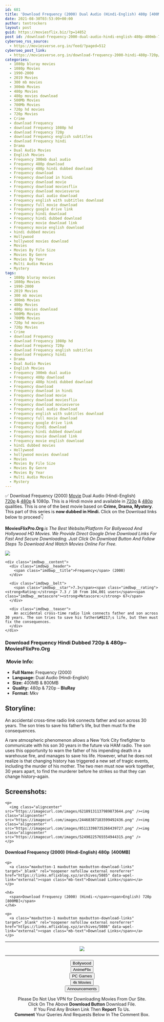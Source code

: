 ```yaml
---
id: 681
title: 'Download Frequency (2000) Dual Audio (Hindi-English) 480p [400MB] || 720p [800MB]'
date: 2021-08-30T03:53:09+00:00
author: tentrockers
layout: post
guid: https://moviesflix.biz/?p=14852
post id: /download-frequency-2000-dual-audio-hindi-english-480p-400mb-720p-800mb/
cyberseo_rss_source:
  - https://moviesverse.org.in/feed/?paged=512
cyberseo_post_link:
  - https://moviesverse.org.in/download-frequency-2000-hindi-480p-720p/
categories:
  - 1080p bluray movies
  - 1080p Movies
  - 1990-2000
  - 2019 Movies
  - 300 mb movies
  - 300mb Movies
  - 480p Movies
  - 480p movies download
  - 500Mb Movies
  - 700Mb Movies
  - 720p hd movies
  - 720p Movies
  - Crime
  - download Frequency
  - download Frequency 1080p hd
  - download Frequency 720p
  - download Frequency english subtitles
  - download Frequency hindi
  - Drama
  - Dual Audio Movies
  - English Movies
  - Frequency 300mb dual audio
  - Frequency 480p download
  - Frequency 480p hindi dubbed download
  - Frequency download
  - Frequency download in hindi
  - Frequency download movie
  - Frequency download moviesflix
  - Frequency download moviesverse
  - Frequency dual audio download
  - Frequency english with subtitles download
  - Frequency full movie download
  - Frequency google drive link
  - Frequency hindi download
  - Frequency hindi dubbed download
  - Frequency movie download link
  - Frequency movie english download
  - hindi dubbed movies
  - Hollywood
  - hollywood movies download
  - Movies
  - Movies By File Size
  - Movies By Genre
  - Movies By Year
  - Multi Audio Movies
  - Mystery
tags:
  - 1080p bluray movies
  - 1080p Movies
  - 1990-2000
  - 2019 Movies
  - 300 mb movies
  - 300mb Movies
  - 480p Movies
  - 480p movies download
  - 500Mb Movies
  - 700Mb Movies
  - 720p hd movies
  - 720p Movies
  - Crime
  - download Frequency
  - download Frequency 1080p hd
  - download Frequency 720p
  - download Frequency english subtitles
  - download Frequency hindi
  - Drama
  - Dual Audio Movies
  - English Movies
  - Frequency 300mb dual audio
  - Frequency 480p download
  - Frequency 480p hindi dubbed download
  - Frequency download
  - Frequency download in hindi
  - Frequency download movie
  - Frequency download moviesflix
  - Frequency download moviesverse
  - Frequency dual audio download
  - Frequency english with subtitles download
  - Frequency full movie download
  - Frequency google drive link
  - Frequency hindi download
  - Frequency hindi dubbed download
  - Frequency movie download link
  - Frequency movie english download
  - hindi dubbed movies
  - Hollywood
  - hollywood movies download
  - Movies
  - Movies By File Size
  - Movies By Genre
  - Movies By Year
  - Multi Audio Movies
  - Mystery
---
```

<div class="thecontent clearfix">
  <p>
    ✅ Download Frequency (2000) <a href="https://moviesverse.org.in/category/movies/" data-wpel-link="internal">Movie</a> Dual Audio (Hindi-English) <a href="https://moviesverse.org.in/720p-movies/" data-wpel-link="internal">720p</a>&nbsp;&&nbsp;<a href="https://moviesverse.org.in/480p-movies/" data-wpel-link="internal">480p</a> & 1080p. This is a Hindi movie and available in <a href="https://moviesverse.org.in/720p-movies/" data-wpel-link="internal">720p</a>&nbsp;&&nbsp;<a href="https://moviesverse.org.in/480p-movies/" data-wpel-link="internal">480p</a> qualities. This is one of the best movie based on <strong>Crime, Drama, Mystery</strong>. This part of this series is <strong>now dubbed in <span>Hindi.&nbsp;</span></strong><span>Click on the Download links below to proceed👇</span>
  </p>
  
  <p>
    <strong><span>MoviesFlixPro.Org&nbsp;</span></strong><em>is The Best Website/Platform For Bollywood And Hollywood HD Movies. We Provide Direct Google Drive Download Links For Fast And Secure Downloading. Just Click On Download Button And Follow Steps To&nbsp;Download And Watch Movies Online For Free.</em>
  </p>
  
  <div class="imdbwp imdbwp--movie dark">
    <div class="imdbwp__thumb">
      <a class="imdbwp__link" target="_blank" title="Frequency" href="https://www.imdb.com/title/tt0186151/" rel="nofollow external noopener noreferrer" data-wpel-link="external"><img class="imdbwp__img" src="https://m.media-amazon.com/images/M/MV5BMTI4NTgyOTIxN15BMl5BanBnXkFtZTYwMTUwODY3._V1_SX300.jpg" /></a>
    </div>
    
    <div class="imdbwp__content">
      <div class="imdbwp__header">
        <span class="imdbwp__title">Frequency</span> (2000)
      </div>
      
      <div class="imdbwp__belt">
        <span class="imdbwp__star">7.3</span><span class="imdbwp__rating"><strong>Rating:</strong> 7.3 / 10 from 104,001 users</span><span class="imdbwp__metascore"><strong>Metascore:</strong> 67</span>
      </div>
      
      <div class="imdbwp__teaser">
        An accidental cross-time radio link connects father and son across 30 years. The son tries to save his father&#8217;s life, but then must fix the consequences.
      </div>
    </div>
  </div>
  
  <h3>
    <span>Download Frequency Hindi Dubbed 720p & 480p~ MoviesFlixPro.Org</span>
  </h3>
  
  <h3>
    <span>&nbsp;Movie Info:&nbsp;</span>
  </h3>
  
  <ul>
    <li>
      <strong>Full Name: </strong>Frequency (2000)
    </li>
    <li>
      <strong>Language:</strong> Dual Audio (Hindi-English)
    </li>
    <li>
      <strong>Size:</strong> 400MB & 800MB
    </li>
    <li>
      <strong>Quality:</strong> 480p & 720p – <span><strong>BluRay</strong></span>
    </li>
    <li>
      <strong>Format:</strong>&nbsp;Mkv
    </li>
  </ul>
  
  <h2>
    <span>Storyline:</span>
  </h2>
  
  <p>
    An accidental cross-time radio link connects father and son across 30 years. The son tries to save his father’s life, but then must fix the consequences.
  </p>
  
  <div>
    A rare atmospheric phenomenon allows a New York City firefighter to communicate with his son 30 years in the future via HAM radio. The son uses this opportunity to warn the father of his impending death in a warehouse fire, and manages to save his life. However, what he does not realize is that changing history has triggered a new set of tragic events, including the murder of his mother. The two men must now work together, 30 years apart, to find the murderer before he strikes so that they can change history–again.
  </div>
  
  <div class="summary_text">
    <h2>
      <span>Screenshots:</span>
    </h2>
    
    <p>
      <img class="aligncenter" src="https://imagecurl.com/images/62189131137989873644.png" /><img class="aligncenter" src="https://imagecurl.com/images/24468387183599492436.png" /><img class="aligncenter" src="https://imagecurl.com/images/85113398735266439727.png" /><img class="aligncenter" src="https://imagecurl.com/images/52490225765554944315.png" />
    </p>
  </div>
  
  <div class="inline canwrap">
    <h4>
      <span>Download Frequency (2000) (Hindi-English) </span><span>480p&nbsp; [400MB]</span>
    </h4>
    
    <p>
      <a class="maxbutton-1 maxbutton maxbutton-download-links" target="_blank" rel="noopener nofollow external noreferrer" href="https://links.mflixblog.xyz/archives/5085" data-wpel-link="external"><span class="mb-text">Download Links</span></a>
    </p>
    
    <h4>
      <span>Download Frequency (2000) (Hindi-</span><span>English) 720p [800MB]</span>
    </h4>
    
    <p>
      <a class="maxbutton-1 maxbutton maxbutton-download-links" target="_blank" rel="noopener nofollow external noreferrer" href="https://links.mflixblog.xyz/archives/5086" data-wpel-link="external"><span class="mb-text">Download Links</span></a>
    </p>
  </div>
</div>

<center>
  </p> 
  
  <hr />
  
  <p>
    <a href="http://gdrivepro.xyz/join.php" data-wpel-link="external" target="_blank" rel="nofollow external noopener noreferrer"><img src="https://i.imgur.com/FhMdWdW.png" /></a>
  </p>
  
  <hr />
  
  <p>
    <a href="https://dogemovies.xyz" target="_blank" data-wpel-link="external" rel="nofollow external noopener noreferrer"><button class="button button5">Bollywood</button></a><br /> <a href="https://animeflix.in" target="_blank" data-wpel-link="external" rel="nofollow external noopener noreferrer"><button class="button button5">AnimeFlix</button></a><br /> <a href="https://gamesflix.net/" target="_blank" data-wpel-link="external" rel="nofollow external noopener noreferrer"><button class="button button5">PC Games</button></a><br /> <a href="https://uhdmovies.in" target="_blank" data-wpel-link="external" rel="nofollow external noopener noreferrer"><button class="button button5">4k Movies</button></a><br /> <a href="https://moviesverse.org.in/announcements/" target="_blank" data-wpel-link="internal" rel="noopener"><button class="button button5">Announcements</button></a>
  </p>
  
  <div class="alert alert-danger">
    Please Do Not Use VPN for Downloading Movies From Our Site.
  </div>
  
  <div class="alert alert-success">
    Click On The Above <strong>Download Button</strong> Download File.
  </div>
  
  <div class="alert alert-warning">
    If You Find Any Broken Link Then <strong>Report</strong> To Us.
  </div>
  
  <div class="alert alert-info">
    <strong>Comment</strong> Your Queries And Requests Below In The Comment Box.
  </div>
  
  <p>
    </center>
  </p>